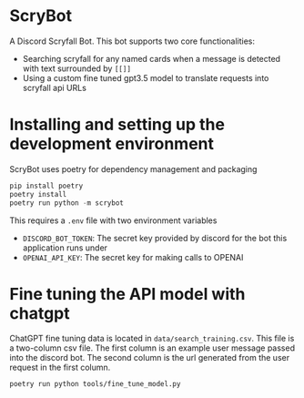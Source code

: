 # ScryBot

A Discord Scryfall Bot.  This bot supports two core functionalities:

* Searching scryfall for any named cards when a message is detected with text surrounded by `[[]]`
* Using a custom fine tuned gpt3.5 model to translate requests into scryfall api URLs

# Installing and setting up the development environment 

ScryBot uses poetry for dependency management and packaging

```python
pip install poetry
poetry install
poetry run python -m scrybot
```

This requires a `.env` file with two environment variables

* `DISCORD_BOT_TOKEN`: The secret key provided by discord for the bot this application runs under
* `OPENAI_API_KEY`: The secret key for making calls to OPENAI


# Fine tuning the API model with chatgpt

ChatGPT fine tuning data is located in `data/search_training.csv`.  This file is a two-column
csv file.  The first column is an example user message passed into the discord bot.  The second
column is the url generated from the user request in the first column. 

```
poetry run python tools/fine_tune_model.py
```